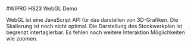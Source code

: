 #WIPRO HS23 WebGL Demo

WebGL ist eine JavaScript API für das darstellen von 3D-Grafiken.
Die Skalierung ist noch nicht optimal. Die Darstellung des Stockwerkplan ist begrenzt intertagierbar.
Es fehlen noch weitere Interaktion Möglichkeiten wie zoomen.